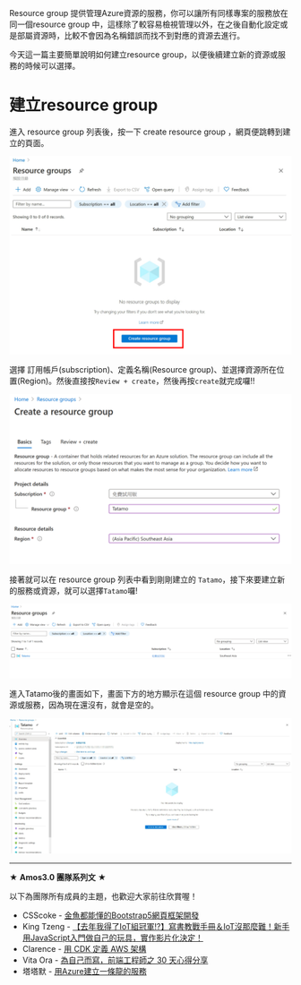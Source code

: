 Resource group 提供管理Azure資源的服務，你可以讓所有同樣專案的服務放在同一個resource group 中，這樣除了較容易檢視管理以外，在之後自動化設定或是部屬資源時，比較不會因為名稱錯誤而找不到對應的資源去進行。

今天這一篇主要簡單說明如何建立resource group，以便後續建立新的資源或服務的時候可以選擇。

# 建立resource group

進入 resource group 列表後，按一下 create resource group ，網頁便跳轉到建立的頁面。

![image-20200918170300287](https://raw.githubusercontent.com/HanInfinity/iron12th_Azure/master/uPic/image-20200918170300287.png)

選擇 訂用帳戶(subscription)、定義名稱(Resource group)、並選擇資源所在位置(Region)。然後直接按`Review + create`，然後再按`create`就完成囉!!

![image-20200918171801999](https://raw.githubusercontent.com/HanInfinity/iron12th_Azure/master/uPic/image-20200918171801999.png)

接著就可以在 resource group 列表中看到剛剛建立的 `Tatamo`，接下來要建立新的服務或資源，就可以選擇`Tatamo`囉!

![image-20200918171826364](https://raw.githubusercontent.com/HanInfinity/iron12th_Azure/master/uPic/image-20200918171826364.png)

進入Tatamo後的畫面如下，畫面下方的地方顯示在這個 resource group 中的資源或服務，因為現在還沒有，就會是空的。

![image-20200918172622804](https://raw.githubusercontent.com/HanInfinity/iron12th_Azure/master/uPic/image-20200918172622804.png)

---
★ **Amos3.0 團隊系列文** ★  

以下為團隊所有成員的主題，也歡迎大家前往欣賞喔！

- CSScoke - [金魚都能懂的Bootstrap5網頁框架開發](https://ithelp.ithome.com.tw/users/20112550/ironman/3796)  
- King Tzeng - [【去年我得了IoT組冠軍!?】寫書教戰手冊＆IoT沒那麼難！新手用JavaScript入門做自己的玩具，實作影片化決定！](https://ithelp.ithome.com.tw/users/20103130/ironman/3712)  
- Clarence - [用 CDK 定義 AWS 架構](https://ithelp.ithome.com.tw/users/20117701/ironman/3734)  
- Vita Ora - [為自己而寫，前端工程師之 30 天心得分享](https://ithelp.ithome.com.tw/users/20112656/ironman/3799)  
- 塔塔默 - [用Azure建立一條龍的服務](https://ithelp.ithome.com.tw/users/20112552/ironman/3823)